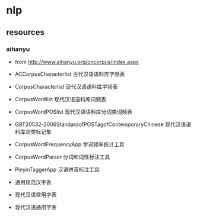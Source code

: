 
# nlp

##  resources

###   aihanyu
* from http://www.aihanyu.org/cncorpus/index.aspx

* ACCorpusCharacterlist	古代汉语语料库字频表
* CorpusCharacterlist	现代汉语语料库字频表
* CorpusWordlist	现代汉语语料库词频表
* CorpusWordPOSlist	现代汉语语料库分词类词频表

* GBT20532-2006StandardofPOSTagofContemporaryChinese 现代汉语语料库词类标记集

* CorpusWordFrequencyApp	字词频率统计工具
* CorpusWordParser	分词和词性标注工具
* PinyinTaggerApp	汉语拼音标注工具

* 通用规范汉字表
* 现代汉语常用字表
* 现代汉语通用字表
